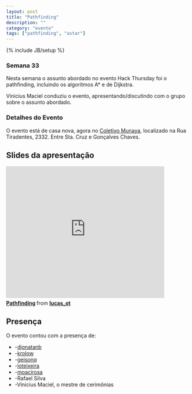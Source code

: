 ```yaml
---
layout: post
title: "Pathfinding"
description: ""
category: "evento" 
tags: ["pathfinding", "astar"]
---
```

{% include JB/setup %}

### Semana 33

<p>Nesta semana o assunto abordado no evento Hack Thursday foi o pathfinding, incluindo os algoritmos A* e de Dijkstra.</p>
<p>Vinicius Maciel conduziu o evento, apresentando/discutindo com o grupo sobre o assunto abordado.</p>

<h3>Detalhes do Evento</h3>
<p>O evento está de casa nova, agora no <a href='https://www.facebook.com/coletivo.munaya'>Coletivo Munaya</a>, localizado na Rua Tiradentes, 2332. Entre Sta. Cruz e Gonçalves Chaves.</p>

## Slides da apresentação

<iframe src="http://www.slideshare.net/slideshow/embed_code/14001248" width="427" height="356" frameborder="0" marginwidth="0" marginheight="0" scrolling="no" style="border:1px solid #CCC;border-width:1px 1px 0;margin-bottom:5px" allowfullscreen> </iframe> <div style="margin-bottom:5px"> <strong> <a href="http://www.slideshare.net/lucas_ot/pathfinding" title="Pathfinding" target="_blank">Pathfinding</a> </strong> from <strong><a href="http://www.slideshare.net/lucas_ot" target="_blank">lucas_ot</a></strong> </div>

## Presença

O evento contou com a presença de:

* -<a href="http://github.com/djonatanb">djonatanb</a>
* -<a href="http://github.com/krolow">krolow</a>
* -<a href="http://github.com/geisonq">geisonq</a>
* -<a href="http://github.com/loteixeira">loteixeira</a>
* -<a href="https://github.com/moacirosa">moacirosa</a>
* -Rafael Silva
* -Vinicius Maciel, o mestre de cerimônias